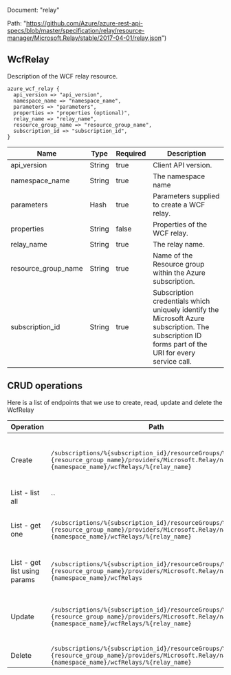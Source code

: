 Document: "relay"


Path: "https://github.com/Azure/azure-rest-api-specs/blob/master/specification/relay/resource-manager/Microsoft.Relay/stable/2017-04-01/relay.json")

## WcfRelay

Description of the WCF relay resource.

```puppet
azure_wcf_relay {
  api_version => "api_version",
  namespace_name => "namespace_name",
  parameters => "parameters",
  properties => "properties (optional)",
  relay_name => "relay_name",
  resource_group_name => "resource_group_name",
  subscription_id => "subscription_id",
}
```

| Name        | Type           | Required       | Description       |
| ------------- | ------------- | ------------- | ------------- |
|api_version | String | true | Client API version. |
|namespace_name | String | true | The namespace name |
|parameters | Hash | true | Parameters supplied to create a WCF relay. |
|properties | String | false | Properties of the WCF relay. |
|relay_name | String | true | The relay name. |
|resource_group_name | String | true | Name of the Resource group within the Azure subscription. |
|subscription_id | String | true | Subscription credentials which uniquely identify the Microsoft Azure subscription. The subscription ID forms part of the URI for every service call. |



## CRUD operations

Here is a list of endpoints that we use to create, read, update and delete the WcfRelay

| Operation | Path | Verb | Description | OperationID |
| ------------- | ------------- | ------------- | ------------- | ------------- |
|Create|`/subscriptions/%{subscription_id}/resourceGroups/%{resource_group_name}/providers/Microsoft.Relay/namespaces/%{namespace_name}/wcfRelays/%{relay_name}`|Put|Creates or updates a WCF relay. This operation is idempotent.|WCFRelays_CreateOrUpdate|
|List - list all|``||||
|List - get one|`/subscriptions/%{subscription_id}/resourceGroups/%{resource_group_name}/providers/Microsoft.Relay/namespaces/%{namespace_name}/wcfRelays/%{relay_name}`|Get|Returns the description for the specified WCF relay.|WCFRelays_Get|
|List - get list using params|`/subscriptions/%{subscription_id}/resourceGroups/%{resource_group_name}/providers/Microsoft.Relay/namespaces/%{namespace_name}/wcfRelays`|Get|Lists the WCF relays within the namespace.|WCFRelays_ListByNamespace|
|Update|`/subscriptions/%{subscription_id}/resourceGroups/%{resource_group_name}/providers/Microsoft.Relay/namespaces/%{namespace_name}/wcfRelays/%{relay_name}`|Put|Creates or updates a WCF relay. This operation is idempotent.|WCFRelays_CreateOrUpdate|
|Delete|`/subscriptions/%{subscription_id}/resourceGroups/%{resource_group_name}/providers/Microsoft.Relay/namespaces/%{namespace_name}/wcfRelays/%{relay_name}`|Delete|Deletes a WCF relay.|WCFRelays_Delete|
